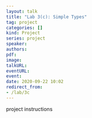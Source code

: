 ```yaml
---
layout: talk
title: "Lab 3(c): Simple Types"
tag: project
categories: []
kind: Project
series: project
speaker:
authors:
pdf:
image:
talkURL:
eventURL:
event:
date: 2020-09-22 10:02
redirect_from:
- /lab/3c
---
```


project instructions
